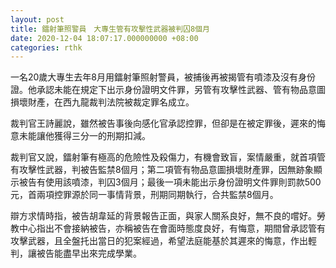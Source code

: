 ```yaml
---
layout: post
title: 鐳射筆照警員　大專生管有攻擊性武器被判囚8個月
date: 2020-12-04 18:07:17.000000000 +08:00
categories: rthk
---
```


一名20歲大專生去年8月用鐳射筆照射警員，被捕後再被揭管有噴漆及沒有身份證。他承認未能在規定下出示身份證明文件罪，另管有攻擊性武器、管有物品意圖損壞財產，在西九龍裁判法院被裁定罪名成立。

裁判官王詩麗說，雖然被告事後向感化官承認控罪，但卻是在被定罪後，遲來的悔意未能讓他獲得三分一的刑期扣減。

裁判官又說，鐳射筆有極高的危險性及殺傷力，有機會致盲，案情嚴重，就首項管有攻擊性武器，判被告監禁8個月；第二項管有物品意圖損壞財產罪，因無跡象顯示被告有使用該噴漆，判囚3個月；最後一項未能出示身份證明文件罪則罰款500元，首兩項控罪源於同一事情背景，刑期同期執行，合共監禁8個月。

辯方求情時指，被告胡韋延的背景報告正面，與家人關系良好，無不良的嚐好。勞教中心指出不會接納被告，亦稱被告在會面時態度良好，有悔意，期間曾承認管有攻擊武器，且全盤托出當日的犯案經過，希望法庭能基於其遲來的悔意，作出輕判，讓被告能盡早出來完成學業。
